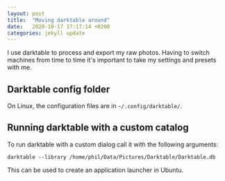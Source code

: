 ```yaml
---
layout: post
title:  "Moving darktable around"
date:   2020-10-17 17:17:14 +0200
categories: jekyll update
---
```

I use darktable to process and export my raw photos. Having to switch machines from time to time it's important to take my settings and presets with me.

## Darktable config folder

On Linux, the configuration files are in `~/.config/darktable/`.

## Running darktable with a custom catalog

To run darktable with a custom dialog call it with the following arguments:
```
darktable --library /home/phil/Data/Pictures/Darktable/Darktable.db
```
This can be used to create an application launcher in Ubuntu.